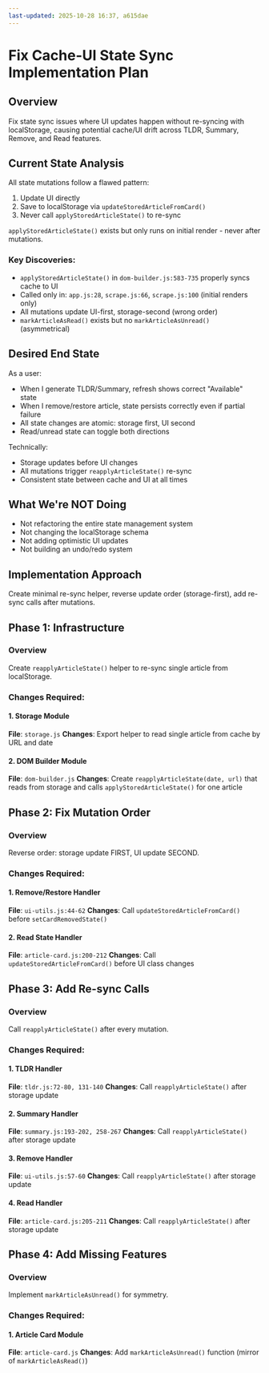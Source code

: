 ```yaml
---
last-updated: 2025-10-28 16:37, a615dae
---
```


# Fix Cache-UI State Sync Implementation Plan

## Overview

Fix state sync issues where UI updates happen without re-syncing with localStorage, causing potential cache/UI drift across TLDR, Summary, Remove, and Read features.

## Current State Analysis

All state mutations follow a flawed pattern:
1. Update UI directly
2. Save to localStorage via `updateStoredArticleFromCard()`
3. Never call `applyStoredArticleState()` to re-sync

`applyStoredArticleState()` exists but only runs on initial render - never after mutations.

### Key Discoveries:
- `applyStoredArticleState()` in `dom-builder.js:583-735` properly syncs cache to UI
- Called only in: `app.js:28`, `scrape.js:66`, `scrape.js:100` (initial renders only)
- All mutations update UI-first, storage-second (wrong order)
- `markArticleAsRead()` exists but no `markArticleAsUnread()` (asymmetrical)

## Desired End State

As a user:
- When I generate TLDR/Summary, refresh shows correct "Available" state
- When I remove/restore article, state persists correctly even if partial failure
- All state changes are atomic: storage first, UI second
- Read/unread state can toggle both directions

Technically:
- Storage updates before UI changes
- All mutations trigger `reapplyArticleState()` re-sync
- Consistent state between cache and UI at all times

## What We're NOT Doing

- Not refactoring the entire state management system
- Not changing the localStorage schema
- Not adding optimistic UI updates
- Not building an undo/redo system

## Implementation Approach

Create minimal re-sync helper, reverse update order (storage-first), add re-sync calls after mutations.

## Phase 1: Infrastructure

### Overview
Create `reapplyArticleState()` helper to re-sync single article from localStorage.

### Changes Required:

#### 1. Storage Module
**File**: `storage.js`
**Changes**: Export helper to read single article from cache by URL and date

#### 2. DOM Builder Module
**File**: `dom-builder.js`
**Changes**: Create `reapplyArticleState(date, url)` that reads from storage and calls `applyStoredArticleState()` for one article

## Phase 2: Fix Mutation Order

### Overview
Reverse order: storage update FIRST, UI update SECOND.

### Changes Required:

#### 1. Remove/Restore Handler
**File**: `ui-utils.js:44-62`
**Changes**: Call `updateStoredArticleFromCard()` before `setCardRemovedState()`

#### 2. Read State Handler
**File**: `article-card.js:200-212`
**Changes**: Call `updateStoredArticleFromCard()` before UI class changes

## Phase 3: Add Re-sync Calls

### Overview
Call `reapplyArticleState()` after every mutation.

### Changes Required:

#### 1. TLDR Handler
**File**: `tldr.js:72-80, 131-140`
**Changes**: Call `reapplyArticleState()` after storage update

#### 2. Summary Handler
**File**: `summary.js:193-202, 258-267`
**Changes**: Call `reapplyArticleState()` after storage update

#### 3. Remove Handler
**File**: `ui-utils.js:57-60`
**Changes**: Call `reapplyArticleState()` after storage update

#### 4. Read Handler
**File**: `article-card.js:205-211`
**Changes**: Call `reapplyArticleState()` after storage update

## Phase 4: Add Missing Features

### Overview
Implement `markArticleAsUnread()` for symmetry.

### Changes Required:

#### 1. Article Card Module
**File**: `article-card.js`
**Changes**: Add `markArticleAsUnread()` function (mirror of `markArticleAsRead()`)
